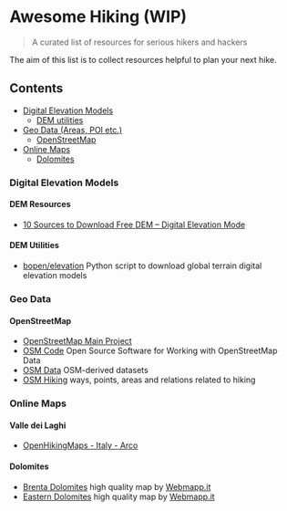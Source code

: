 # Awesome Hiking (WIP)

> A curated list of resources for serious hikers and hackers

The aim of this list is to collect resources helpful to plan your next hike.

## Contents
- [Digital Elevation Models](#digital-elevation-models)
  - [DEM utilities](#dem-utilities)
- [Geo Data (Areas, POI etc.)](#geo-data)
  - [OpenStreetMap](#openstreetmap)
- [Online Maps](#online-maps)
  - [Dolomites](#dolomites)


### Digital Elevation Models

#### DEM Resources
- [10 Sources to Download Free DEM – Digital Elevation Mode](http://monde-geospatial.com/%EF%BB%BF%EF%BB%BF10-sources-to-download-free-dem-digital-elevation-model/)

#### DEM Utilities
- [bopen/elevation](https://github.com/bopen/elevation) Python script to download global terrain digital elevation models

### Geo Data

#### OpenStreetMap
- [OpenStreetMap Main Project](https://www.openstreetmap.org/)
- [OSM Code](http://osmcode.org/) Open Source Software for Working with OpenStreetMap Data
- [OSM Data](http://openstreetmapdata.com/data) OSM-derived datasets
- [OSM Hiking](http://wiki.openstreetmap.org/wiki/Hiking) ways, points, areas and relations related to hiking

### Online Maps

#### Valle dei Laghi

- [OpenHikingMaps - Italy - Arco](http://labs.easyblog.it/maps/open-hiking-maps/italy/arco/)

#### Dolomites
- [Brenta Dolomites](http://brenta.webmapp.it/) high quality map by [Webmapp.it](http://webmapp.it/)
- [Eastern Dolomites](http://dolomiti.webmapp.it/) high quality map by [Webmapp.it](http://webmapp.it/)
